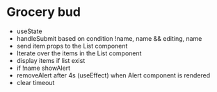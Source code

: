 # Grocery bud

- useState
- handleSubmit based on condition !name, name && editing, name
- send item props to the List component
- Iterate over the items in the List component
- display items if list exist
- if !name showAlert
- removeAlert after 4s (useEffect) when Alert component is rendered
- clear timeout
